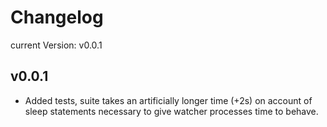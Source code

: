 # Changelog
current Version: v0.0.1

## v0.0.1
* Added tests, suite takes an artificially longer time (+2s) on account of sleep statements necessary to give watcher processes time to behave.